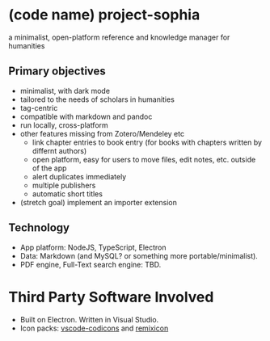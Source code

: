 # (code name) project-sophia
a minimalist, open-platform reference and knowledge manager for humanities

## Primary objectives
- minimalist, with dark mode
- tailored to the needs of scholars in humanities
- tag-centric
- compatible with markdown and pandoc 
- run locally, cross-platform
- other features missing from Zotero/Mendeley etc
  - link chapter entries to book entry (for books with chapters written by differnt authors)
  - open platform, easy for users to move files, edit notes, etc. outside of the app
  - alert duplicates immediately
  - multiple publishers
  - automatic short titles
- (stretch goal) implement an importer extension

## Technology
- App platform: NodeJS, TypeScript, Electron
- Data: Markdown (and MySQL? or something more portable/minimalist).
- PDF engine, Full-Text search engine: TBD.

# Third Party Software Involved
- Built on Electron. Written in Visual Studio.
- Icon packs: [vscode-codicons](https://github.com/microsoft/vscode-codicons) and [remixicon](https://github.com/Remix-Design/remixicon)
